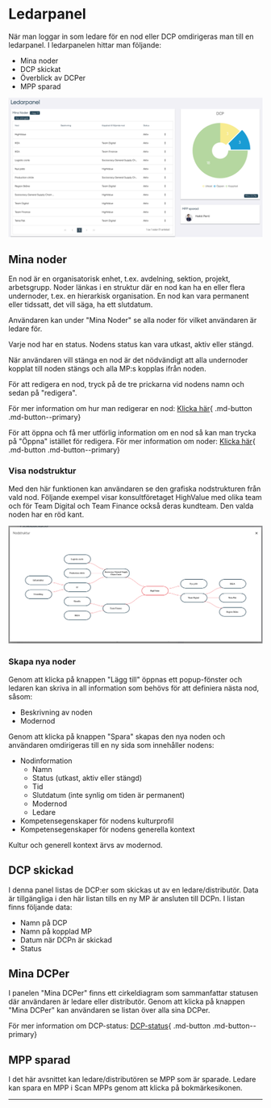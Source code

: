 # Ledarpanel

När man loggar in som ledare för en nod eller DCP omdirigeras man till en ledarpanel. I ledarpanelen hittar man följande:

- Mina noder
- DCP skickat
- Överblick av DCPer
- MPP sparad

![Leader panel](pics/panel.png)

## Mina noder

En nod är en organisatorisk enhet, t.ex. avdelning, sektion, projekt, arbetsgrupp. Noder länkas i en struktur där en nod kan ha en eller flera undernoder, t.ex. en hierarkisk organisation. En nod kan vara permanent eller tidssatt, det vill säga, ha ett slutdatum.

Användaren kan under "Mina Noder" se alla noder för vilket användaren är ledare för.

Varje nod har en status. Nodens status kan vara utkast, aktiv eller stängd.

När användaren vill stänga en nod är det nödvändigt att alla undernoder kopplat till noden stängs och alla MP:s kopplas ifrån noden.

För att redigera en nod, tryck på de tre prickarna vid nodens namn och sedan på "redigera".

För mer information om hur man redigerar en nod: [Klicka här](edit_node.md){ .md-button .md-button--primary}

För att öppna och få mer utförlig information om en nod så kan man trycka på "Öppna" istället för redigera. För mer information om noder: [Klicka här](node.md){ .md-button .md-button--primary}

### Visa nodstruktur

Med den här funktionen kan användaren se den grafiska nodstrukturen från vald nod. Följande exempel visar konsultföretaget HighValue med olika team och för Team Digital och Team Finance också deras kundteam. Den valda noden har en röd kant.

![Leader panel](pics/strukt.png)

### Skapa nya noder
<!---Skall detta kanske ligga under redigera nod? eller egen--->
Genom att klicka på knappen "Lägg till" öppnas ett popup-fönster och ledaren kan skriva in all information som behövs för att definiera nästa nod, såsom:

- Beskrivning av noden
- Modernod

Genom att klicka på knappen "Spara" skapas den nya noden och användaren omdirigeras till en ny sida som innehåller nodens:

- Nodinformation
    - Namn
    - Status (utkast, aktiv eller stängd)
    - Tid
    - Slutdatum (inte synlig om tiden är permanent)
    - Modernod
    - Ledare
- Kompetensegenskaper för nodens kulturprofil
- Kompetensegenskaper för nodens generella kontext

Kultur och generell kontext ärvs av modernod.

## DCP skickad

I denna panel listas de DCP:er som skickas ut av en ledare/distributör.
Data är tillgängliga i den här listan tills en ny MP är ansluten till DCPn.
I listan finns följande data:

- Namn på DCP
- Namn på kopplad MP
- Datum när DCPn är skickad
- Status

<!---Vad för status?--->

## Mina DCPer

I panelen "Mina DCPer" finns ett cirkeldiagram som sammanfattar statusen där användaren är ledare eller distributör.
Genom att klicka på knappen "Mina DCPer" kan användaren se listan över alla sina DCPer.

För mer information om DCP-status: [DCP-status](DCP-status.md){ .md-button .md-button--primary}

## MPP sparad
<!---Svårtolkad text--->
I det här avsnittet kan ledare/distributören se MPP som är sparade.
Ledare kan spara en MPP i Scan MPPs genom att klicka på bokmärkesikonen.

-------------------------------
